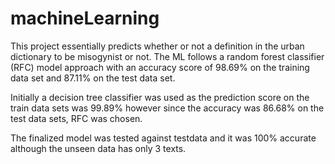 # machineLearning

This project essentially predicts whether or not a definition in the urban dictionary to be misogynist or not. The ML follows a random forest classifier (RFC) model approach with an accuracy score of 98.69% on the training data set and 87.11% on the test data set.

Initially a decision tree classifier was used as the prediction score on the train data sets was 99.89% however since the accuracy was 86.68% on the test data sets, RFC was chosen.

The finalized model was tested against testdata and it was 100% accurate although the unseen data has only 3 texts.
